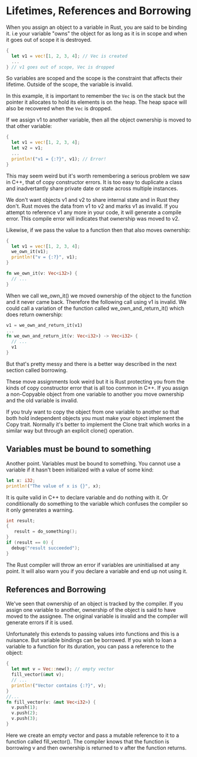 # Lifetimes, References and Borrowing

When you assign an object to a variable in Rust, you are said to be binding it. i.e your variable "owns" the object for as long as it is in scope and when it goes out of scope it is destroyed.

```rust
{
  let v1 = vec![1, 2, 3, 4]; // Vec is created
  ...
} // v1 goes out of scope, Vec is dropped
```

So variables are scoped and the scope is the constraint that affects their lifetime. Outside of the scope, the variable is invalid.

In this example, it is important to remember the `Vec` is on the stack but the pointer it allocates to hold its elements is on the heap. The heap space will also be recovered when the `Vec` is dropped.

If we assign v1 to another variable, then all the object ownership is moved to that other variable:

```rust
{
  let v1 = vec![1, 2, 3, 4];
  let v2 = v1;
  ...
  println!("v1 = {:?}", v1); // Error!
}
```

This may seem weird but it's worth remembering a serious problem we saw in C++, that of copy constructor errors. It is too easy to duplicate a class and inadvertantly share private date or state across multiple instances.

We don't want objects v1 and v2 to share internal state and in Rust they don't. Rust moves the data from v1 to v2 and marks v1 as invalid. If you attempt to reference v1 any more in your code, it will generate a compile error. This compile error will indicates that ownership was moved to v2.

Likewise, if we pass the value to a function then that also moves ownership:

```rust
{
  let v1 = vec![1, 2, 3, 4];
  we_own_it(v1);
  println!("v = {:?}", v1);
}

fn we_own_it(v: Vec<i32>) {
  // ...
}
```

When we call we_own_it() we moved ownership of the object to the function and it never came back.
Therefore the following call using v1 is invalid. We could call a variation of the function called  we_own_and_return_it() which does return ownership:

```rust
v1 = we_own_and_return_it(v1)
...
fn we_own_and_return_it(v: Vec<i32>) -> Vec<i32> {
  // ...
  v1
}
```

But that's pretty messy and there is a better way described in the next section called borrowing.

These move assignments look weird but it is Rust protecting you from the kinds of copy constructor error that is all too common in C++. If you assign a non-Copyable object from one variable to another you move ownership and the old variable is invalid.

If you truly want to copy the object from one variable to another so that both hold independent objects you must make your object implement the Copy trait.  Normally it's better to implement the Clone trait which works in a similar way but through an explicit clone() operation.

## Variables must be bound to something

Another point. Variables must be bound to something. You cannot use a variable if it hasn't been initialized with a value of some kind:

```rust
let x: i32;
println!("The value of x is {}", x);
```

It is quite valid in C++ to declare variable and do nothing with it. Or conditiionally do something to the variable which confuses the compiler so it only generates a warning.

```c++
int result;
{
   result = do_something();
}
if (result == 0) {
  debug("result succeeded");
}
```

The Rust compiler will throw an error if variables are uninitialised at any point. It will also warn you if you declare a variable and end up not using it.

## References and Borrowing

We've seen that ownership of an object is tracked by the compiler. If you assign one variable to another, ownership of the object is said to have moved to the assignee. The original variable is invalid and the compiler will generate errors if it is used.

Unfortunately this extends to passing values into functions and this is a nuisance.
But variable bindings can be borrowed. If you wish to loan a variable to a function for its duration, you can pass a reference to the object:

```rust
{
  let mut v = Vec::new(); // empty vector
  fill_vector(&mut v);
  // ...
  println!("Vector contains {:?}", v);
}
//...
fn fill_vector(v: &mut Vec<i32>) {
  v.push(1);
  v.push(2);
  v.push(3);
}
```

Here we create an empty vector and pass a mutable reference to it to a function called fill_vector(). The compiler knows that the function is borrowing v and then ownership is returned to v after the function returns.

